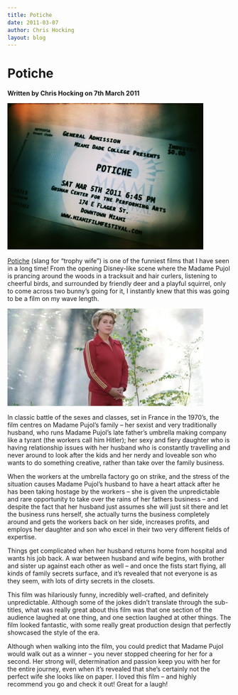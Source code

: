 ```yaml
---
title: Potiche
date: 2011-03-07
author: Chris Hocking
layout: blog
---
```

# Potiche

**Written by Chris Hocking on 7th March 2011**

![](/static/blog/2011-03-potiche_ticket-441x329.jpg "potiche_ticket")

[Potiche](http://www.imdb.com/title/tt1521848/ "IMDB") (slang for “trophy wife”) is one of the funniest films that I have seen in a long time! From the opening Disney-like scene where the Madame Pujol is prancing around the woods in a tracksuit and hair curlers, listening to cheerful birds, and surrounded by friendly deer and a playful squirrel, only to come across two bunny’s going for it, I instantly knew that this was going to be a film on my wave length.

![](/static/blog/2011-03-potiche-441x219.jpg "potiche")

In classic battle of the sexes and classes, set in France in the 1970’s, the film centres on Madame Pujol’s family – her sexist and very traditionally husband, who runs Madame Pujol’s late father’s umbrella making company like a tyrant (the workers call him Hitler); her sexy and fiery daughter who is having relationship issues with her husband who is constantly travelling and never around to look after the kids and her nerdy and loveable son who wants to do something creative, rather than take over the family business.

When the workers at the umbrella factory go on strike, and the stress of the situation causes Madame Pujol’s husband to have a heart attack after he has been taking hostage by the workers – she is given the unpredictable and rare opportunity to take over the rains of her fathers business – and despite the fact that her husband just assumes she will just sit there and let the business runs herself, she actually turns the business completely around and gets the workers back on her side, increases profits, and employs her daughter and son who excel in their two very different fields of expertise.

Things get complicated when her husband returns home from hospital and wants his job back. A war between husband and wife begins, with brother and sister up against each other as well – and once the fists start flying, all kinds of family secrets surface, and it’s revealed that not everyone is as they seem, with lots of dirty secrets in the closets.

This film was hilariously funny, incredibly well-crafted, and definitely unpredictable. Although some of the jokes didn’t translate through the sub-titles, what was really great about this film was that one section of the audience laughed at one thing, and one section laughed at other things. The film looked fantastic, with some really great production design that perfectly showcased the style of the era.

Although when walking into the film, you could predict that Madame Pujol would walk out as a winner – you never stopped cheering for her for a second. Her strong will, determination and passion keep you with her for the entire journey, even when it’s revealed that she’s certainly not the perfect wife she looks like on paper. I loved this film – and highly recommend you go and check it out! Great for a laugh!